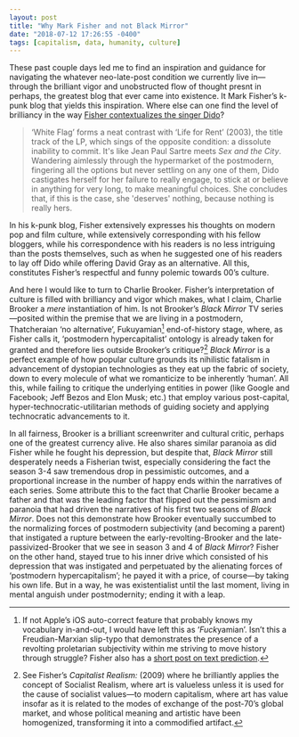 ```yaml
---
layout: post
title: "Why Mark Fisher and not Black Mirror"
date: "2018-07-12 17:26:55 -0400"
tags: [capitalism, data, humanity, culture]
---
```



These past couple days led me to find an inspiration and guidance for navigating the whatever neo-late-post condition we currently live in—through the brilliant vigor and unobstructed flow of thought presnt in perhaps, the greatest blog that ever came into existence. It Mark Fisher’s k-punk blog that yields  this inspiration. Where else can one find the level of brilliancy in the way [Fisher contextualizes the singer Dido](http://k-punk.abstractdynamics.org/archives/001181.html)?

> ‘White Flag’ forms a neat contrast with ‘Life for Rent’ (2003), the title track of the LP, which sings of the opposite condition: a dissolute inability to commit. It's like Jean Paul Sartre meets *Sex and the City*. Wandering aimlessly through the hypermarket of the postmodern, fingering all the options but never settling on any one of them, Dido castigates herself for her failure to really engage, to stick at or believe in anything for very long, to make meaningful choices. She concludes that, if this is the case, she 'deserves' nothing, because nothing is really hers.

In his k-punk blog, Fisher extensively expresses his thoughts on modern pop and film culture, while extensively corresponding with his fellow bloggers, while his correspondence with his readers is no less intriguing than the posts themselves, such as when he suggested one of his readers to lay off Dido  while offering David Gray as an alternative. All this, constitutes Fisher’s respectful and funny polemic towards 00’s culture. 

And here I would like to turn to Charlie Brooker. Fisher’s interpretation of culture is filled with brilliancy and vigor which makes, what I claim, Charlie Brooker a *mere* instantiation of him. Is not Brooker’s *Black Mirror* TV series—posited within the premise that we are living in a postmodern, Thatcheraian ‘no alternative’, Fukuyamian[^1] end-of-history stage, where, as Fisher calls it, ‘postmodern hypercapitalist’ ontology is already taken for granted and therefore lies outside Brooker’s critique?[^2] *Black Mirror* is a perfect example of how popular culture grounds its nihilistic fatalism in advancement of dystopian technologies as they eat up the fabric of society, down to every molecule of what we romanticize to be inherently ‘human’. All this, while failing to critique the underlying entities in power (like Google and Facebook; Jeff Bezos and Elon Musk; etc.) that employ various post-capital, hyper-technocratic-utilitarian methods of guiding society and applying technocratic advancements to it. 

In all fairness, Brooker is a brilliant screenwriter and cultural critic, perhaps one of the greatest currency alive. He also shares similar paranoia as did Fisher while he fought his depression, but despite that, *Black Mirror* still desperately needs a Fisherian twist, especially considering the fact the season 3-4 saw tremendous drop in pessimistic outcomes, and a proportional increase in the number of happy ends within the narratives of each series. Some attribute this to the fact that Charlie Brooker became a father and that was the leading factor that flipped out the pessimism and paranoia that had driven the narratives of his first two seasons of *Black Mirror*. Does not this demonstrate how Brooker eventually succumbed to the normalizing forces of postmodern subjectivity (and becoming a parent) that instigated a rupture between the early-revolting-Brooker and the late-passivized-Brooker that we see in season 3 and 4 of *Black Mirror*? Fisher on the other hand, stayed true to his inner drive which consisted of his depression that was instigated and perpetuated by the alienating forces of ‘postmodern hypercapitalism’; he payed it with a price, of course—by taking his own life. But in a way, he was existentialist until the last moment, living in mental anguish under postmodernity; ending it with a leap.  

[^1]: If not Apple’s iOS auto-correct feature that probably knows my vocabulary in-and-out, I would have left this as ‘*Fuck*yamian’. Isn’t this a Freudian-Marxian slip-typo that demonstrates the presence of a revolting proletarian subjectivity within me striving to move history through struggle? Fisher also has a [short post on text prediction](http://k-punk.abstractdynamics.org/archives/003522.html).  

[^2]: See Fisher’s *Capitalist Realism:* (2009) where he brilliantly applies the concept of Socialist Realism, where art is valueless unless it is used for the cause of socialist values—to modern capitalism, where art has value insofar as it is related to the modes of exchange of the post-70’s global market, and whose political meaning and artistic have been homogenized, transforming it into a commodified artifact.
